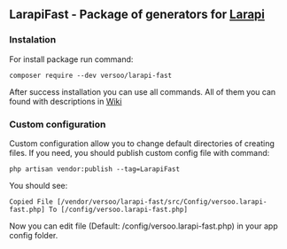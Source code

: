 ## LarapiFast - Package of generators for [Larapi](https://github.com/Versoo/larapi)

### Instalation

For install package run command:

```
composer require --dev versoo/larapi-fast
```

After success installation you can use all commands. All of them you can found with descriptions in [Wiki](https://github.com/Versoo/larapi/wiki)

### Custom configuration

Custom configuration allow you to change default directories of creating files. If you need, you should publish custom config file with command:

```
php artisan vendor:publish --tag=LarapiFast
```

You should see:

```
Copied File [/vendor/versoo/larapi-fast/src/Config/versoo.larapi-fast.php] To [/config/versoo.larapi-fast.php]
```

Now you can edit file (Default: /config/versoo.larapi-fast.php) in your app config folder.
